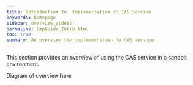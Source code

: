 ```yaml
---
title: Introduction to  Implementation of CAS Service
keywords: homepage
sidebar: overview_sidebar
permalink: ImpGuide_Intro.html
toc: true
summary: An overview the implememtation fo CAS service 
---
```


This section provides an overview of using the CAS service in a sandpit environment.

Diagram of overview here
